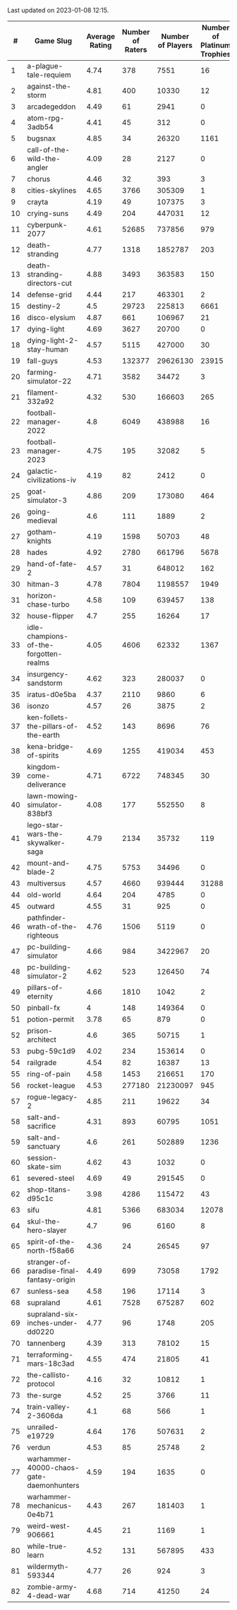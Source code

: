 Last updated on 2023-01-08 12:15.


|#|Game Slug|Average Rating|Number of Raters|Number of Players|Number of Platinum Trophies|Max Rarity (%)|
|---|---|---|---|---|---|---|
|1|a-plague-tale-requiem|4.74|378|7551|16|91|
|2|against-the-storm|4.81|400|10330|12|36|
|3|arcadegeddon|4.49|61|2941|0|91|
|4|atom-rpg-3adb54|4.41|45|312|0|97|
|5|bugsnax|4.85|34|26320|1161|97|
|6|call-of-the-wild-the-angler|4.09|28|2127|0|60|
|7|chorus|4.46|32|393|3|86|
|8|cities-skylines|4.65|3766|305309|1|72|
|9|crayta|4.19|49|107375|3|23|
|10|crying-suns|4.49|204|447031|12|66|
|11|cyberpunk-2077|4.61|52685|737856|979|65|
|12|death-stranding|4.77|1318|1852787|203|91|
|13|death-stranding-directors-cut|4.88|3493|363583|150|90|
|14|defense-grid|4.44|217|463301|2|80|
|15|destiny-2|4.5|29723|225813|6661|94|
|16|disco-elysium|4.87|661|106967|21|28|
|17|dying-light|4.69|3627|20700|0|95|
|18|dying-light-2-stay-human|4.57|5115|427000|30|6|
|19|fall-guys|4.53|132377|29626130|23915|9|
|20|farming-simulator-22|4.71|3582|34472|3|77|
|21|filament-332a92|4.32|530|166603|265|93|
|22|football-manager-2022|4.8|6049|438988|16|49|
|23|football-manager-2023|4.75|195|32082|5|80|
|24|galactic-civilizations-iv|4.19|82|2412|0|79|
|25|goat-simulator-3|4.86|209|173080|464|91|
|26|going-medieval|4.6|111|1889|2|67|
|27|gotham-knights|4.19|1598|50703|48|25|
|28|hades|4.92|2780|661796|5678|89|
|29|hand-of-fate-2|4.57|31|648012|162|72|
|30|hitman-3|4.78|7804|1198557|1949|47|
|31|horizon-chase-turbo|4.58|109|639457|138|88|
|32|house-flipper|4.7|255|16264|17|94|
|33|idle-champions-of-the-forgotten-realms|4.05|4606|62332|1367|2|
|34|insurgency-sandstorm|4.62|323|280037|0|6|
|35|iratus-d0e5ba|4.37|2110|9860|6|85|
|36|isonzo|4.57|26|3875|2|57|
|37|ken-follets-the-pillars-of-the-earth|4.52|143|8696|76|45|
|38|kena-bridge-of-spirits|4.69|1255|419034|453|94|
|39|kingdom-come-deliverance|4.71|6722|748345|30|30|
|40|lawn-mowing-simulator-838bf3|4.08|177|552550|8|85|
|41|lego-star-wars-the-skywalker-saga|4.79|2134|35732|119|97|
|42|mount-and-blade-2|4.75|5753|34496|0|24|
|43|multiversus|4.57|4660|939444|31288|76|
|44|old-world|4.64|204|4785|0|83|
|45|outward|4.55|31|925|0|72|
|46|pathfinder-wrath-of-the-righteous|4.76|1506|5119|0|49|
|47|pc-building-simulator|4.66|984|3422967|20|48|
|48|pc-building-simulator-2|4.62|523|126450|74|74|
|49|pillars-of-eternity|4.66|1810|1042|2|81|
|50|pinball-fx|4|148|149364|0|85|
|51|potion-permit|3.78|65|879|0|98|
|52|prison-architect|4.6|365|50715|1|30|
|53|pubg-59c1d9|4.02|234|153614|0|73|
|54|railgrade|4.54|82|16387|13|98|
|55|ring-of-pain|4.58|1453|216651|170|96|
|56|rocket-league|4.53|277180|21230097|945|77|
|57|rogue-legacy-2|4.85|211|19622|34|3|
|58|salt-and-sacrifice|4.31|893|60795|1051|91|
|59|salt-and-sanctuary|4.6|261|502889|1236|83|
|60|session-skate-sim|4.62|43|1032|0|27|
|61|severed-steel|4.69|49|291545|0|5|
|62|shop-titans-d95c1c|3.98|4286|115472|43|97|
|63|sifu|4.81|5366|683034|12078|96|
|64|skul-the-hero-slayer|4.7|96|6160|8|96|
|65|spirit-of-the-north-f58a66|4.36|24|26545|97|65|
|66|stranger-of-paradise-final-fantasy-origin|4.49|699|73058|1792|98|
|67|sunless-sea|4.58|196|17114|3|36|
|68|supraland|4.61|7528|675287|602|99|
|69|supraland-six-inches-under-dd0220|4.77|96|1748|205|99|
|70|tannenberg|4.39|313|78102|15|88|
|71|terraforming-mars-18c3ad|4.55|474|21805|41|46|
|72|the-callisto-protocol|4.16|32|10812|1|93|
|73|the-surge|4.52|25|3766|11|94|
|74|train-valley-2-3606da|4.1|68|566|1|89|
|75|unrailed-e19729|4.64|176|507631|2|8|
|76|verdun|4.53|85|25748|2|75|
|77|warhammer-40000-chaos-gate-daemonhunters|4.59|194|1635|0|75|
|78|warhammer-mechanicus-0e4b71|4.43|267|181403|1|25|
|79|weird-west-906661|4.45|21|1169|1|85|
|80|while-true-learn|4.52|131|567895|433|93|
|81|wildermyth-593344|4.77|26|924|3|15|
|82|zombie-army-4-dead-war|4.68|714|41250|24|67|
